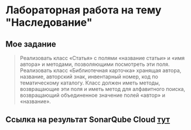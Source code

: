 # Лабораторная работа на тему "Наследование"

## Мое задание

> Реализовать класс «Статья» с полями «название статьи» и «имя автора» и методами, позволяющими посмотреть эти поля. Реализовать класс «Библиотечная карточка» хранящая автора, название, авторский знак, инвентарный номер, код по тематическому каталогу. Класс должен иметь методы, возвращающие эти поля и иметь метод для алфавитного поиска, возвращающий объединенное значение полей «автор» и «название».

## Ссылка на результат SonarQube Cloud [тут](https://sonarcloud.io/project/overview?id=Qr1te_CPPLABS)